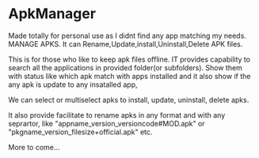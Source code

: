 # ApkManager
Made totally for personal use as I didnt find any app matching my needs. 
MANAGE APKS. It can Rename,Update,install,Uninstall,Delete APK files.

This is for those who like to keep apk files offline. IT provides capability to search all the applications 
in provided folder(or subfolders). Show them with status like which apk match with apps installed and it also
show if the any apk is update to any insatalled app,

We can select or multiselect apks to install, update, uninstall, delete apks.

It also provide facilitate to rename apks in any format and with any seprartor,
like "appname_version_versioncode#MOD.apk" or "pkgname_version_filesize+official.apk" etc.

More to come...

